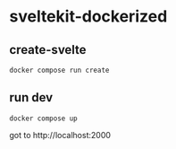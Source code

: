 # sveltekit-dockerized

## create-svelte

```
docker compose run create
```

## run dev

```
docker compose up
```

got to http://localhost:2000
